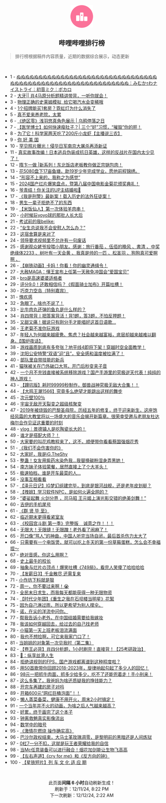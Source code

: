 <div align="center">
    <img src="./assets/icon_rank.png" alt="logo" />
    <h2>哔哩哔哩排行榜</h>
</div>

> 排行榜根据稿件内容质量，近期的数据综合展示，动态更新

<br />

<ul><li><span>1 - <a href=https://www.bilibili.com/BV1Y9iZYUE6y target=_blank>ぬぬぬぬぬぬぬぬぬぬぬぬぬぬぬぬぬぬぬぬぬぬぬぬぬぬぬぬぬぬぬぬぬぬぬぬぬぬぬぬぬぬぬぬぬぬぬぬぬぬぬぬぬぬぬぬぬぬぬ￤みむかｩわナイストライ￤初音ミク￤ボカロ</a></span></li><li><span>2 - <a href=https://www.bilibili.com/BV17bqcYYEco target=_blank>大牙||&nbsp;肖4马原分析题精讲带背，一听你就会！</a></span></li><li><span>3 - <a href=https://www.bilibili.com/BV19pqPYPEUm target=_blank>物理正确的史莱姆模拟,&nbsp;给它喝汽水会变稀哦</a></span></li><li><span>4 - <a href=https://www.bilibili.com/BV1tkqJYiES1 target=_blank>1个招牌能买1套房？霓虹灯为什么消失了</a></span></li><li><span>5 - <a href=https://www.bilibili.com/BV1J4qAYkE7Z target=_blank>真不爱来养老院，太累</a></span></li><li><span>6 - <a href=https://www.bilibili.com/BV1ZEqKYyEkT target=_blank>《绝区零》浅羽悠真角色展示&nbsp;|&nbsp;乌鸦停落之日</a></span></li><li><span>7 - <a href=https://www.bilibili.com/BV1hiqJY6Edz target=_blank>【医学博士】如何快速瘦肚子？|&nbsp;三个“好”习惯，“摧毁”你的肝！</a></span></li><li><span>8 - <a href=https://www.bilibili.com/BV175qsYcEwo target=_blank>为了它！科学家两天吃了200斤小龙虾【主播说三农】</a></span></li><li><span>9 - <a href=https://www.bilibili.com/BV1CqizYmEWG target=_blank>你&nbsp;好&nbsp;美&nbsp;国</a></span></li><li><span>10 - <a href=https://www.bilibili.com/BV1yBqwYLEv3 target=_blank>罕见照片曝光！侵华日军南京大屠杀再添新证</a></span></li><li><span>11 - <a href=https://www.bilibili.com/BV113qHYvECs target=_blank>真实故事改编！日本逃兵伪装成抗日英雄，这样的反战片在国内太少见了！</a></span></li><li><span>12 - <a href=https://www.bilibili.com/BV1Q4qPYhEdE target=_blank>隋卞一做&nbsp;|新系列！东北饭店老板教你做正宗锅包肉！</a></span></li><li><span>13 - <a href=https://www.bilibili.com/BV1aYi1YyEQJ target=_blank>花5080盘下17亩鱼塘，助19岁少年完成学业，愿他前程锦绣。</a></span></li><li><span>14 - <a href=https://www.bilibili.com/BV1vWi1YDELZ target=_blank>“形容不上来的，我称之为感觉”</a></span></li><li><span>15 - <a href=https://www.bilibili.com/BV1ViqGYtEBZ target=_blank>2024国产烂片爆笑盘点，暨第八届中国电影金菊花颁奖典礼！</a></span></li><li><span>16 - <a href=https://www.bilibili.com/BV1vsq7YgE6e target=_blank>爷青结！你关注的UP主结婚啦💒</a></span></li><li><span>17 - <a href=https://www.bilibili.com/BV1tyqJYNEzp target=_blank>《我是刑警》最新案！载入历史的法外狂徒案！</a></span></li><li><span>18 - <a href=https://www.bilibili.com/BV16AqsYBEQY target=_blank>男生一辈子拒绝不了的东西</a></span></li><li><span>19 - <a href=https://www.bilibili.com/BV1SJqCYzEL7 target=_blank>【米饭仙人】第一次体验羊肉串！</a></span></li><li><span>20 - <a href=https://www.bilibili.com/BV1kNqLYLE7e target=_blank>小时候玩yoyo球的那批人长大后</a></span></li><li><span>21 - <a href=https://www.bilibili.com/BV1ccqwYrEdU target=_blank>考试前的我belike:</a></span></li><li><span>22 - <a href=https://www.bilibili.com/BV1RRqwYeE2x target=_blank>“女生总说我不会安慰人怎么办？”</a></span></li><li><span>23 - <a href=https://www.bilibili.com/BV13jqnYVEXN target=_blank>这宿舍算是来对了</a></span></li><li><span>24 - <a href=https://www.bilibili.com/BV1LZqVYwEYP target=_blank>领导要求视频里不允许有一句废话</a></span></li><li><span>25 - <a href=https://www.bilibili.com/BV1cpiBYuEPV target=_blank>感谢观众姥爷投喂小朋友。感谢：旅行番茄&nbsp;、伍佰的晚风&nbsp;、書清&nbsp;、中奖绝缘体2233&nbsp;、树叶有一天会黄&nbsp;、我真是帅的一匹&nbsp;、松圣羽&nbsp;、狗狗真可爱啊啊&nbsp;、</a></span></li><li><span>26 - <a href=https://www.bilibili.com/BV1rjqHYwE6b target=_blank>【崩铁动画】卡妈！你看！你的幽灵通缉令！</a></span></li><li><span>27 - <a href=https://www.bilibili.com/BV1EYqNYjEVm target=_blank>大赦MAGA：懂王宣布上任第一天赦免冲国会“爱国宝贝”</a></span></li><li><span>28 - <a href=https://www.bilibili.com/BV1TtqpYCEaz target=_blank>bro是高速婆婆适格者</a></span></li><li><span>29 - <a href=https://www.bilibili.com/BV1rJqHYFEcd target=_blank>评分9.0！还敢相信吗？《假面骑士加布》开篇吐槽！</a></span></li><li><span>30 - <a href=https://www.bilibili.com/BV1puqKYQEM2 target=_blank>巧克力空岛（特别嘉宾）</a></span></li><li><span>31 - <a href=https://www.bilibili.com/BV1LiqAYiELV target=_blank>愧疚感</a></span></li><li><span>32 - <a href=https://www.bilibili.com/BV1GpqsYREqt target=_blank>急眼了，啥也不说了！</a></span></li><li><span>33 - <a href=https://www.bilibili.com/BV1DpqwYxEXn target=_blank>比牛肉丸还弹的鱼丸是什么样的？</a></span></li><li><span>34 - <a href=https://www.bilibili.com/BV1hSqNYvEzR target=_blank>肖四带背丨把答案背活！背1题，答3题，不怕反押题！</a></span></li><li><span>35 - <a href=https://www.bilibili.com/BV1wwizYkEEt target=_blank>又甜又痛！据说只有刚分手才能唱好这首日语歌...</a></span></li><li><span>36 - <a href=https://www.bilibili.com/BV1vvqWYoED3 target=_blank>王老菊不准你玩游戏</a></span></li><li><span>37 - <a href=https://www.bilibili.com/BV1t3qAYXE23 target=_blank>年轻人为何越来越疲惫、焦虑？社会越来越富裕，底层却越来越难以翻身。【围炉夜话】</a></span></li><li><span>38 - <a href=https://www.bilibili.com/BV1yTi1YaE9w target=_blank>游戏画质到底有多夸张？地平线4即将下架！穿越时空全面教学！</a></span></li><li><span>39 - <a href=https://www.bilibili.com/BV1FqqnYfEfh target=_blank>沈阳公安特警“双语”迎“且”，安全感和温度被拉满了！</a></span></li><li><span>40 - <a href=https://www.bilibili.com/BV1pRqHYKE6i target=_blank>部队里自带技能的新兵</a></span></li><li><span>41 - <a href=https://www.bilibili.com/BV1v4i1YUEGS target=_blank>猫咪被关在门外破口大骂，开门后秒变夹子音</a></span></li><li><span>42 - <a href=https://www.bilibili.com/BV1iMq3YoEvH target=_blank>一个月不充钱直接被系统移除游戏？国产手游里的究极逆天代表！纯纯的神人游戏！</a></span></li><li><span>43 - <a href=https://www.bilibili.com/BV1o7qKYLEbd target=_blank>【蹲坑版】耗时99999秒制作，御兽战神究极无敌大合集！！</a></span></li><li><span>44 - <a href=https://www.bilibili.com/BV1j5qsYcEvn target=_blank>【大鸣王潮1566】究竟多么绝望才能跳出这样的舞步</a></span></li><li><span>45 - <a href=https://www.bilibili.com/BV1L3qpYsE7h target=_blank>次元壁100％</a></span></li><li><span>46 - <a href=https://www.bilibili.com/BV1W7iBYkEMX target=_blank>宇宙无敌开天裂变之超级核聚变</a></span></li><li><span>47 - <a href=https://www.bilibili.com/BV1ECqnYRE2F target=_blank>2019年被烧毁的巴黎圣母院，历经五年的修复，终于迎来新生，这座饱经风霜的大教堂将以一场盛大的音乐会揭开新篇章。很荣幸受邀与老朋友杜达梅尔合作见证这重要的时刻</a></span></li><li><span>48 - <a href=https://www.bilibili.com/BV1yKq7YpE3r target=_blank>vlog｜景德镇人是吃陶瓷长大的！</a></span></li><li><span>49 - <a href=https://www.bilibili.com/BV1dLqwYcEac target=_blank>谁才是搭配大师？！</a></span></li><li><span>50 - <a href=https://www.bilibili.com/BV182qWYJEwV target=_blank>大家要的叫花鸡教程来了，这不，顺便带你看看蔡国强烟花秀</a></span></li><li><span>51 - <a href=https://www.bilibili.com/BV1JzqnYtEkS target=_blank>《我们不会伤害你的》</a></span></li><li><span>52 - <a href=https://www.bilibili.com/BV1U1iBYpEpR target=_blank>大家好，我是iG.TheShy</a></span></li><li><span>53 - <a href=https://www.bilibili.com/BV1MeqPYoEkj target=_blank>整蛊！女友用紫药水染色我…我替换碳粉湿身弄黑她！</a></span></li><li><span>54 - <a href=https://www.bilibili.com/BV1WRqHYKEJY target=_blank>南方妹子体验蒙餐，居然直接上了个大羊头！</a></span></li><li><span>55 - <a href=https://www.bilibili.com/BV1nhqTYxEZ3 target=_blank>极速拍档，谁是开车最菜的人…</a></span></li><li><span>56 - <a href=https://www.bilibili.com/BV1E9qLYkEDw target=_blank>没事互相看看</a></span></li><li><span>57 - <a href=https://www.bilibili.com/BV16JqHYFEuD target=_blank>【泽元日记】IG梦幻组建完毕，到底是银河战舰，还是老年皮划艇？</a></span></li><li><span>58 - <a href=https://www.bilibili.com/BV1oriyYJE2m target=_blank>【拽姐】学习软件NPC，是如何火遍全网的？</a></span></li><li><span>59 - <a href=https://www.bilibili.com/BV1NxqEYbEw2 target=_blank>“婆娑起舞&nbsp;火剑分界&nbsp;，司马昭&nbsp;王元姬上演光影交错的绝美剑舞！”</a></span></li><li><span>60 - <a href=https://www.bilibili.com/BV1VvqcYbEzy target=_blank>吉伊的手机尾号</a></span></li><li><span>61 - <a href=https://www.bilibili.com/BV1HwqsYuEoP target=_blank>《群&nbsp;贤&nbsp;毕&nbsp;至》</a></span></li><li><span>62 - <a href=https://www.bilibili.com/BV1FqqnYfEvz target=_blank>临近期末更得看紧室友</a></span></li><li><span>63 - <a href=https://www.bilibili.com/BV1UoqjYbEa7 target=_blank>《校园宫斗剧&nbsp;第一季》完整版&nbsp;&nbsp;&nbsp;&nbsp;诚意之作！！！</a></span></li><li><span>64 - <a href=https://www.bilibili.com/BV1zWqHY4EJ5 target=_blank>无限大！无限缝！无限蹭！老外看了闹麻了！</a></span></li><li><span>65 - <a href=https://www.bilibili.com/BV1uziiYSEpz target=_blank>开口像“骂人”的神曲，中国人听完当场自闭，最后首杀伤力太大了</a></span></li><li><span>66 - <a href=https://www.bilibili.com/BV12NqHYzEBn target=_blank>只需要有一个电饭煲，就可以吃上冬天的第一份草莓蛋糕，怎么会不幸福捏～</a></span></li><li><span>67 - <a href=https://www.bilibili.com/BV1CrqwYVEgs target=_blank>绝对音感，你这么用啊？</a></span></li><li><span>68 - <a href=https://www.bilibili.com/BV1YLqpYQEDX target=_blank>史上最牛的校长</a></span></li><li><span>69 - <a href=https://www.bilibili.com/BV1bEqrYaEJj target=_blank>抽象与烂片の顶点！爆笑吐槽《749局》，看完人笑傻了哈哈哈哈</a></span></li><li><span>70 - <a href=https://www.bilibili.com/BV1KdqAYXEZm target=_blank>【发薪日3】千金散尽&nbsp;还需复来</a></span></li><li><span>71 - <a href=https://www.bilibili.com/BV1z5i1YoEtq target=_blank>小作坊下料就是狠</a></span></li><li><span>72 - <a href=https://www.bilibili.com/BV16rqFYvEZ8 target=_blank>周一，你不要过来啊！😭</a></span></li><li><span>73 - <a href=https://www.bilibili.com/BV1vQquYSEJx target=_blank>全民末日求生，而我每天都能获得一种无限物资</a></span></li><li><span>74 - <a href=https://www.bilibili.com/BV1XxqPYwEkJ target=_blank>【时代少年团】《重生之我在石坝楼当明星》花絮</a></span></li><li><span>75 - <a href=https://www.bilibili.com/BV161q3YaEGd target=_blank>因为自己淋过雨，所以更希望为别人撑伞。</a></span></li><li><span>76 - <a href=https://www.bilibili.com/BV1yyiaYfEJi target=_blank>诺，在尖的洋流中问你。</a></span></li><li><span>77 - <a href=https://www.bilibili.com/BV18NqAYoEE3 target=_blank>帮我告诉小老外，在中国结婚需要给我嫁妆</a></span></li><li><span>78 - <a href=https://www.bilibili.com/BV1t1qHYGEpz target=_blank>我该如何穿越回去，给过去的自己找老师</a></span></li><li><span>79 - <a href=https://www.bilibili.com/BV1ysqNYQEJX target=_blank>小猫第一天上班老板泪流满面</a></span></li><li><span>80 - <a href=https://www.bilibili.com/BV1bdqTYuEZc target=_blank>我也不想捡啊，可它来我家门口了！</a></span></li><li><span>81 - <a href=https://www.bilibili.com/BV1jKqpYZEXV target=_blank>当姐姐的对象第一次见我时（第二集）</a></span></li><li><span>82 - <a href=https://www.bilibili.com/BV17uqpYdEPY target=_blank>【卷王必背】肖四分析题，1小时刷完！直接背！【25考研政治】</a></span></li><li><span>83 - <a href=https://www.bilibili.com/BV1ZLqKY2EiP target=_blank>🥌：纵享丝滑人生</a></span></li><li><span>84 - <a href=https://www.bilibili.com/BV1ynqAY2EMD target=_blank>拒绝讲规则的FPS，国产游戏都离谱到这种程度啦？</a></span></li><li><span>85 - <a href=https://www.bilibili.com/BV1F6qnYoEz1 target=_blank>用50首歌带你回顾2018-2023年，旋律响起勾起了多少人的回忆！</a></span></li><li><span>86 - <a href=https://www.bilibili.com/BV1xfqNYbEru target=_blank>98元一把抓牛肉面，抓多少给多少，吃不了还能兜着走！手小别来！</a></span></li><li><span>87 - <a href=https://www.bilibili.com/BV1VVqnYLEfK target=_blank>这么多集了，我爸妈为啥还质疑我的挣钱能力？</a></span></li><li><span>88 - <a href=https://www.bilibili.com/BV141qJYeEJq target=_blank>开完车再建的房子对吗</a></span></li><li><span>89 - <a href=https://www.bilibili.com/BV1daqGYFEWM target=_blank>开箱600元“网红巨桶泡面”！！</a></span></li><li><span>90 - <a href=https://www.bilibili.com/BV1KFqKYZEKH target=_blank>懒人蒸菜备菜，健康不用开火，周末2小时搞定！</a></span></li><li><span>91 - <a href=https://www.bilibili.com/BV11aq3Y3ERo target=_blank>一个当年并不火的动画，为啥之后人气越来越高？</a></span></li><li><span>92 - <a href=https://www.bilibili.com/BV1BQqwYiEB4 target=_blank>好累，终于画完了这个本子</a></span></li><li><span>93 - <a href=https://www.bilibili.com/BV1GjqnYVEug target=_blank>钟离救魈真实影像流出</a></span></li><li><span>94 - <a href=https://www.bilibili.com/BV1a5qnYyEaL target=_blank>数学中的暗号</a></span></li><li><span>95 - <a href=https://www.bilibili.com/BV1N5qGYkETz target=_blank>《激情在燃烧&nbsp;操作确实高》</a></span></li><li><span>96 - <a href=https://www.bilibili.com/BV1knqAY2Eas target=_blank>巴沙尔政权结束，大马士革玫瑰凋零，是黎明前的黑暗还是人间炼狱</a></span></li><li><span>97 - <a href=https://www.bilibili.com/BV17GqsYaEqt target=_blank>0杠7一分不扣，这就是玩王者荣耀给我的自信</a></span></li><li><span>98 - <a href=https://www.bilibili.com/BV1pkqVYGEtB target=_blank>当Mc任意装备可以进行融合！烟花加剑能让生物飞高高</a></span></li><li><span>99 - <a href=https://www.bilibili.com/BV1f76PY7EPi target=_blank>【左右声道】《cry&nbsp;for&nbsp;me》和《反方向的钟》</a></span></li><li><span>100 - <a href=https://www.bilibili.com/BV1uwqHYkE1m target=_blank>【星铁短片】列&nbsp;车&nbsp;文&nbsp;化&nbsp;适&nbsp;应&nbsp;期</a></span></li></ul>

<br />

<p align=center>此页面<strong>间隔 6 小时</strong>自动刷新生成！<br>刷新于：12/11/24, 8:22 PM<br>下一次刷新：12/12/24, 2:22 AM</p>
